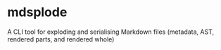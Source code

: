 # mdsplode
A CLI tool for exploding and serialising Markdown files (metadata, AST, rendered parts, and rendered whole)
